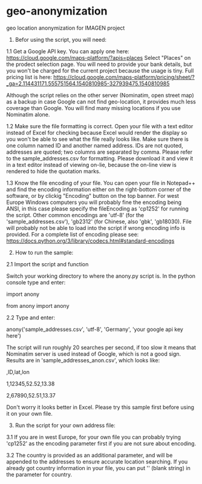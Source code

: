 # geo-anonymization
geo location anonymization for IMAGEN project

1. Befor using the script, you will need:

  1.1 Get a Google API key. 
    You can apply one here: https://cloud.google.com/maps-platform/?apis=places
    Select "Places" on the prodect selection page. You will need to provide your bank details, but you won't be charged for the current project because the usage is tiny. Full pricing list is here: https://cloud.google.com/maps-platform/pricing/sheet/?_ga=2.114431171.555751564.1540810985-327939475.1540810985
    
Although the script relies on the other server (Nominatim, open street map) as a backup in case Google can not find geo-location, it provides much less coverage than Google. You will find many missing locations if you use Nominatim alone. 
  
  1.2 Make sure the file formatting is correct. 
    Open your file with a text editor instead of Excel for checking because Excel would render the display so you won't be able to see what the file really looks like.
    Make sure there is one column named ID and another named address. IDs are not quoted, addresses are quoted; two columns are separated by comma. Please refer to the sample_addresses.csv for formatting. Please download it and view it in a text editor instead of viewing on-lie, because the on-line view is rendered to hide the quotation marks.
    
  1.3 Know the file encoding of your file. 
    You can open your file in Notepad++ and find the encoding information either on the right-bottom corner of the software, or by clickig "Encoding" button on the top banner.
    For west Europe Windows computers you will probably fine the encoding being ANSI, in this case please specify the fileEncoding as 'cp1252' for running the script.
    Other common encodings are 'utf-8' (for the 'sample_addresses.csv'), 'gb2312' (for Chinese, also 'gbk', 'gb18030). File will probably not be able to load into the script if wrong encoding info is provided.
    For a complete list of encoding please see:
    https://docs.python.org/3/library/codecs.html#standard-encodings
    


2. How to run the sample:

  2.1 Import the script and function
  
  Switch your working directory to where the anony.py script is. In the python console type and enter:
  
import anony

from anony import anony


  2.2 Type and enter:
  
  anony('sample_addresses.csv', 'utf-8', 'Germany', 'your google api key here')
  
  The script will run roughly 20 searches per second, if too slow it means that Nominatim server is used instead of Google, which is not a good sign. Results are in 'sample_addresses_anon.csv', which looks like:
  
  
  ,ID,lat,lon
  
1,12345,52.52,13.38

2,67890,52.51,13.37


  Don't worry it looks better in Excel. Please try this sample first before using it on your own file. 
  

3. Run the script for your own address file:

  3.1 If you are in west Europe, for your own file you can probably trying 'cp1252' as the encoding parameter first if you are not sure about encoding.
  
  3.2 The country is provided as an additional parameter, and will be appended to the addresses to ensure accurate location searching. If you already got country information in your file, you can put '' (blank string) in the parameter for country.

  
  
  
  
